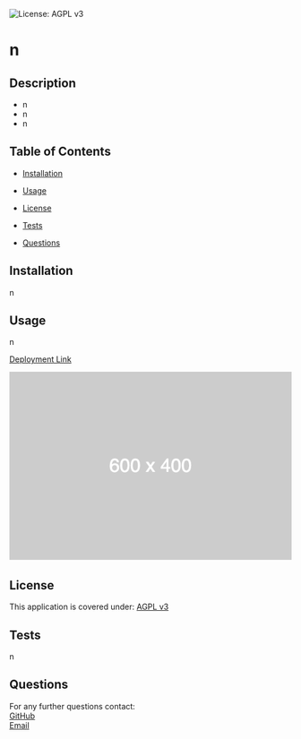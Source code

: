 
![License: AGPL v3](https://img.shields.io/badge/License-AGPL_v3-blue.svg)
# n

## Description
* n
* n
* n

## Table of Contents
* [Installation](#installation)
* [Usage](#usage)

* [License](#license)

* [Tests](#tests)
* [Questions](#questions)

## Installation
n

## Usage
n

[Deployment Link](n)


![n](assets/images/screenshot.png)




## License
This application is covered under:
[AGPL v3](https://choosealicense.com/licenses/agpl-3.0/)



## Tests
n

## Questions

For any further questions contact:  
[GitHub](https://github.com/n)  
[Email](mailto:n)
